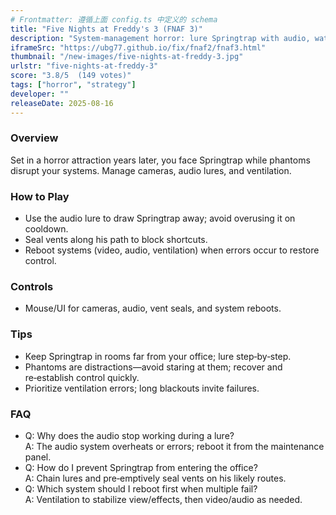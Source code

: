 ```yaml
---
# Frontmatter: 遵循上面 config.ts 中定义的 schema
title: "Five Nights at Freddy's 3 (FNAF 3)"
description: "System‑management horror: lure Springtrap with audio, watch cameras/vents, and reboot failing systems to survive each night." 
iframeSrc: "https://ubg77.github.io/fix/fnaf2/fnaf3.html"
thumbnail: "/new-images/five-nights-at-freddy-3.jpg"
urlstr: "five-nights-at-freddy-3"
score: "3.8/5  (149 votes)"
tags: ["horror", "strategy"]
developer: ""
releaseDate: 2025-08-16
---
```




### Overview
Set in a horror attraction years later, you face Springtrap while phantoms disrupt your systems. Manage cameras, audio lures, and ventilation.

### How to Play
- Use the audio lure to draw Springtrap away; avoid overusing it on cooldown.
- Seal vents along his path to block shortcuts.
- Reboot systems (video, audio, ventilation) when errors occur to restore control.

### Controls
- Mouse/UI for cameras, audio, vent seals, and system reboots.

### Tips
- Keep Springtrap in rooms far from your office; lure step‑by‑step.
- Phantoms are distractions—avoid staring at them; recover and re‑establish control quickly.
- Prioritize ventilation errors; long blackouts invite failures.

### FAQ
- Q: Why does the audio stop working during a lure?  
  A: The audio system overheats or errors; reboot it from the maintenance panel.
- Q: How do I prevent Springtrap from entering the office?  
  A: Chain lures and pre‑emptively seal vents on his likely routes.
- Q: Which system should I reboot first when multiple fail?  
  A: Ventilation to stabilize view/effects, then video/audio as needed.


